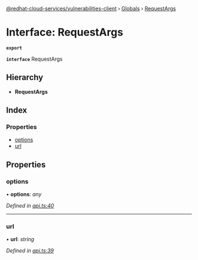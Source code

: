 [@redhat-cloud-services/vulnerabilities-client](../README.md) › [Globals](../globals.md) › [RequestArgs](requestargs.md)

# Interface: RequestArgs

**`export`** 

**`interface`** RequestArgs

## Hierarchy

* **RequestArgs**

## Index

### Properties

* [options](requestargs.md#options)
* [url](requestargs.md#url)

## Properties

###  options

• **options**: *any*

*Defined in [api.ts:40](https://github.com/RedHatInsights/javascript-clients/blob/master/packages/vulnerabilities/api.ts#L40)*

___

###  url

• **url**: *string*

*Defined in [api.ts:39](https://github.com/RedHatInsights/javascript-clients/blob/master/packages/vulnerabilities/api.ts#L39)*
